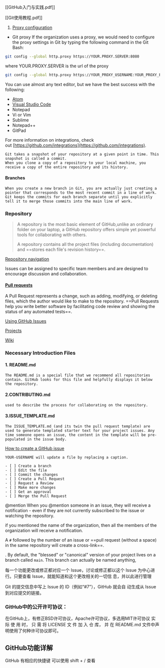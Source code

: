 [[GitHub入门与实践.pdf]]

[[Git使用教程.pdf]]

1. [Proxy configuration](https://githubtraining.github.io/training-manual/#/01_getting_ready_for_class?id=proxy-configuration)

- Git proxy
If the organization uses a proxy, we would need to configure the proxy settings in Git by typing the following command in the Git Bash:
```Bash
git config --global http.proxy https://YOUR.PROXY.SERVER:8080
```
where YOUR.PROXY.SERVER is the url of the proxy 

```Bash
git config --global http.proxy https://YOUR_PROXY_USERNAME:YOUR_PROXY_PASSWORD@YOUR.PROXY.SERVER:8080
```

You can use almost any text editor, but we have the best success with the following:
-   [Atom](https://atom.io/)
-   [Visual Studio Code](https://code.visualstudio.com/)
-   Notepad
-   Vi or Vim
-   Sublime
-   Notepad++
-   GitPad

For more information on integrations, check out [https://github.com/integrations](https://github.com/integrations).

	Git takes a snapshot of your repository at a given point in time. This snapshot is called a commit.
	When you clone a copy of a repository to your local machine, you receive a copy of the entire repository and its history.

#### Branches

	When you create a new branch in Git, you are actually just creating a pointer that corresponds to the most recent commit in a line of work. Git keeps the commits for each branch separate until you explicitly tell it to merge those commits into the main line of work.

### Repository

>A repository is the most basic element of GitHub,unlike an ordinary folder on your laptop, a GitHub repository offers simple yet powerful tools for collaborating with others.
>
> A repository contains all the project files (including documentation) and ==stores each file's revision history==.

[Repository navigation](https://githubtraining.github.io/training-manual/#/02_getting_started?id=repository-navigation)

Issues can be assigned to specific team members and are designed to encourage discussion and collaboration.

#### [Pull requests](https://githubtraining.github.io/training-manual/#/02_getting_started?id=pull-requests)

A Pull Request represents a change, such as adding, modifying, or deleting files, which the author would like to make to the repository. ==Pull Requests help you write better software by facilitating code review and showing the status of any automated tests==.

[Using GitHub Issues](https://githubtraining.github.io/training-manual/#/02_getting_started?id=using-github-issues)

[Projects](https://githubtraining.github.io/training-manual/#/02_getting_started?id=projects)

[Wiki](https://githubtraining.github.io/training-manual/#/02_getting_started?id=wiki)

### Necessary Introduction Files
#### 1. README.md
	The README.md is a special file that we recommend all repositories contain. GitHub looks for this file and helpfully displays it below the repository.

#### 2.CONTRIBUTING.md
	used to describe the process for collaborating on the repository.

#### 3.ISSUE_TEMPLATE.md
	The ISSUE_TEMPLATE.md (and its twin the pull request template) are used to generate templated starter text for your project issues. Any time someone opens an issue, the content in the template will be pre-populated in the issue body.


[How to create a GitHub issue](https://githubtraining.github.io/training-manual/#/02_getting_started?id=activity-creating-a-github-issue)

```
YOUR-USERNAME will update a file by replacing a caption.

- [ ] Create a branch
- [ ] Edit the file
- [ ] Commit the changes
- [ ] Create a Pull Request
- [ ] Request a Review
- [ ] Make more changes
- [ ] Get an approval
- [ ] Merge the Pull Request
```

@mention
When you @mention someone in an issue, they will receive a notification - even if they are not currently subscribed to the issue or watching the repository.

if you mentioned the name of the organization, then all the members of the organization will receive a notification.

A `#` followed by the number of an issue or ==pull request (without a space) in the same repository will create a cross-link==.


. By default, the "blessed" or "canonical" version of your project lives on a branch called `main`. This branch can actually be named anything,

每一个功能更改或修正都对应一个 Issue，讨论或修正都以这个 Issue 为中心进行。只要查看 Issue，就能知道和这个更改相关的一切信 息，并以此进行管理

Git 的提交信息中写上 Issue 的 ID（例如“#7”），GitHub 就会自 动生成从 Issue 到对应提交的链接。

### GitHub中的公开许可协议：

在GitHub上，有修正BSD许可协议，Apache许可协议，多选用MIT许可协议
实 际 使 用 时， 只 需 将 LICENSE 文 件 加 入 仓 库， 并 在
README.md 文件中声明使用了何种许可协议即可。

## GitHub功能详解

GitHub 有相应的快捷键 可以使用 shift + / 查看